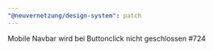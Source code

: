 ```yaml
---
"@neuvernetzung/design-system": patch
---
```


Mobile Navbar wird bei Buttonclick nicht geschlossen #724
